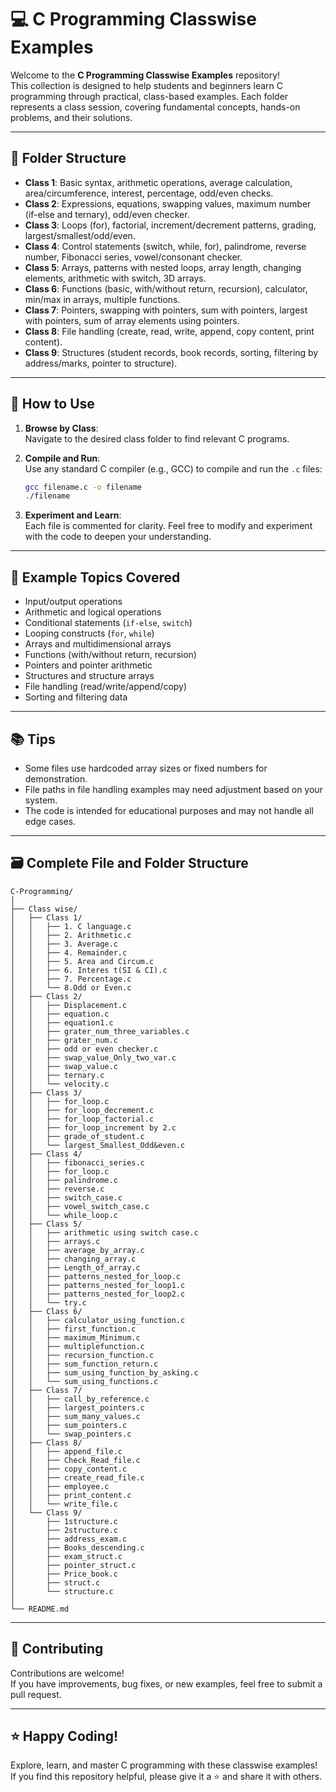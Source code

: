 # 💻 C Programming Classwise Examples

Welcome to the **C Programming Classwise Examples** repository!  
This collection is designed to help students and beginners learn C programming through practical, class-based examples. Each folder represents a class session, covering fundamental concepts, hands-on problems, and their solutions.

---

## 📁 Folder Structure

- **Class 1**: Basic syntax, arithmetic operations, average calculation, area/circumference, interest, percentage, odd/even checks.
- **Class 2**: Expressions, equations, swapping values, maximum number (if-else and ternary), odd/even checker.
- **Class 3**: Loops (for), factorial, increment/decrement patterns, grading, largest/smallest/odd/even.
- **Class 4**: Control statements (switch, while, for), palindrome, reverse number, Fibonacci series, vowel/consonant checker.
- **Class 5**: Arrays, patterns with nested loops, array length, changing elements, arithmetic with switch, 3D arrays.
- **Class 6**: Functions (basic, with/without return, recursion), calculator, min/max in arrays, multiple functions.
- **Class 7**: Pointers, swapping with pointers, sum with pointers, largest with pointers, sum of array elements using pointers.
- **Class 8**: File handling (create, read, write, append, copy content, print content).
- **Class 9**: Structures (student records, book records, sorting, filtering by address/marks, pointer to structure).

---

## 🚦 How to Use

1. **Browse by Class**:  
   Navigate to the desired class folder to find relevant C programs.

2. **Compile and Run**:  
   Use any standard C compiler (e.g., GCC) to compile and run the `.c` files:
   ```sh
   gcc filename.c -o filename
   ./filename
   ```

3. **Experiment and Learn**:  
   Each file is commented for clarity. Feel free to modify and experiment with the code to deepen your understanding.

---


## 📝 Example Topics Covered

- Input/output operations
- Arithmetic and logical operations
- Conditional statements (`if-else`, `switch`)
- Looping constructs (`for`, `while`)
- Arrays and multidimensional arrays
- Functions (with/without return, recursion)
- Pointers and pointer arithmetic
- Structures and structure arrays
- File handling (read/write/append/copy)
- Sorting and filtering data

---

## 📚 Tips

- Some files use hardcoded array sizes or fixed numbers for demonstration.
- File paths in file handling examples may need adjustment based on your system.
- The code is intended for educational purposes and may not handle all edge cases.

---

## 🗃️ Complete File and Folder Structure

```
C-Programming/
│
├── Class wise/
│   ├── Class 1/
│   │   ├── 1. C language.c
│   │   ├── 2. Arithmetic.c
│   │   ├── 3. Average.c
│   │   ├── 4. Remainder.c
│   │   ├── 5. Area and Circum.c
│   │   ├── 6. Interes t(SI & CI).c
│   │   ├── 7. Percentage.c
│   │   └── 8.Odd or Even.c
│   ├── Class 2/
│   │   ├── Displacement.c
│   │   ├── equation.c
│   │   ├── equation1.c
│   │   ├── grater_num_three_variables.c
│   │   ├── grater_num.c
│   │   ├── odd or even checker.c
│   │   ├── swap_value_Only_two_var.c
│   │   ├── swap_value.c
│   │   ├── ternary.c
│   │   └── velocity.c
│   ├── Class 3/
│   │   ├── for_loop.c
│   │   ├── for_loop_decrement.c
│   │   ├── for_loop_factorial.c
│   │   ├── for_loop_increment by 2.c
│   │   ├── grade_of_student.c
│   │   └── largest_Smallest_Odd&even.c
│   ├── Class 4/
│   │   ├── fibonacci_series.c
│   │   ├── for_loop.c
│   │   ├── palindrome.c
│   │   ├── reverse.c
│   │   ├── switch_case.c
│   │   ├── vowel_switch_case.c
│   │   └── while_loop.c
│   ├── Class 5/
│   │   ├── arithmetic using switch case.c
│   │   ├── arrays.c
│   │   ├── average_by_array.c
│   │   ├── changing_array.c
│   │   ├── Length_of_array.c
│   │   ├── patterns_nested_for_loop.c
│   │   ├── patterns_nested_for_loop1.c
│   │   ├── patterns_nested_for_loop2.c
│   │   └── try.c
│   ├── Class 6/
│   │   ├── calculator_using_function.c
│   │   ├── first_function.c
│   │   ├── maximum_Minimum.c
│   │   ├── multiplefunction.c
│   │   ├── recursion_function.c
│   │   ├── sum_function_return.c
│   │   ├── sum_using_function_by_asking.c
│   │   └── sum_using_functions.c
│   ├── Class 7/
│   │   ├── call_by_reference.c
│   │   ├── largest_pointers.c
│   │   ├── sum_many_values.c
│   │   ├── sum_pointers.c
│   │   └── swap_pointers.c
│   ├── Class 8/
│   │   ├── append_file.c
│   │   ├── Check_Read_file.c
│   │   ├── copy_content.c
│   │   ├── create_read_file.c
│   │   ├── employee.c
│   │   ├── print_content.c
│   │   └── write_file.c
│   └── Class 9/
│       ├── 1structure.c
│       ├── 2structure.c
│       ├── address_exam.c
│       ├── Books_descending.c
│       ├── exam_struct.c
│       ├── pointer_struct.c
│       ├── Price_book.c
│       ├── struct.c
│       └── structure.c
│
└── README.md
```
---

## 🤝 Contributing

Contributions are welcome!  
If you have improvements, bug fixes, or new examples, feel free to submit a pull request.

---

## ⭐️ Happy Coding!

Explore, learn, and master C programming with these classwise examples!  
If you find this repository helpful, please give it a ⭐️ and share it with others.
